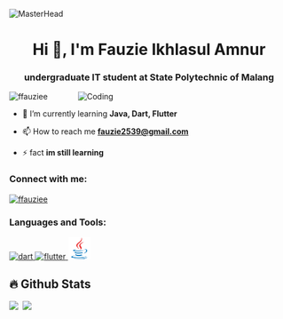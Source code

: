 ![MasterHead](https://media2.giphy.com/headers/GitHub/w8ZJLtJbmuph.gif)
<h1 align="center">Hi 👋, I'm Fauzie Ikhlasul Amnur</h1>
<h3 align="center">undergraduate IT student at State Polytechnic of Malang</h3>
<img align="right" alt="Coding" width="380" src="https://media1.giphy.com/media/v1.Y2lkPTc5MGI3NjExeXJta2txNGFmeGY0bW42OTFxMWJ0Y2pnZXBxZ21kNnY4enA1cjdtbSZlcD12MV9pbnRlcm5hbF9naWZfYnlfaWQmY3Q9Zw/bGgsc5mWoryfgKBx1u/giphy.gif")

<p align="left"> <img src="https://komarev.com/ghpvc/?username=ffauziee&label=Profile%20views&color=0e75b6&style=flat" alt="ffauziee" /> </p>

- 🌱 I’m currently learning **Java, Dart, Flutter**

- 📫 How to reach me **fauzie2539@gmail.com**

- ⚡ fact **im still learning**

<h3 align="left">Connect with me:</h3>
<p align="left">
<a href="https://instagram.com/ffauziee" target="blank"><img align="center" src="https://raw.githubusercontent.com/rahuldkjain/github-profile-readme-generator/master/src/images/icons/Social/instagram.svg" alt="ffauziee" height="30" width="40" /></a>
</p>

<h3 align="left">Languages and Tools:</h3>
<p align="left"> <a href="https://dart.dev" target="_blank" rel="noreferrer"> <img src="https://www.vectorlogo.zone/logos/dartlang/dartlang-icon.svg" alt="dart" width="40" height="40"/> </a> <a href="https://flutter.dev" target="_blank" rel="noreferrer"> <img src="https://www.vectorlogo.zone/logos/flutterio/flutterio-icon.svg" alt="flutter" width="40" height="40"/> </a> <a href="https://www.java.com" target="_blank" rel="noreferrer"> <img src="https://raw.githubusercontent.com/devicons/devicon/master/icons/java/java-original.svg" alt="java" width="40" height="40"/> </a> </p>


## 🔥 Github Stats
<div style='display: flex; gap: 0.5rem;'>
<img style="height: 150px; width: auto;" src="https://github-readme-stats-three-flame-74.vercel.app/api?username=ffauziee&theme=outrun&show_icons=true" />
<img style="height: 150px; width: auto;" src="https://github-readme-stats-three-flame-74.vercel.app/api/top-langs/?username=ffauziee&layout=compact&theme=tokyonight" />
</div>
